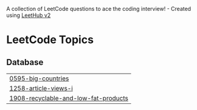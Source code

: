 A collection of LeetCode questions to ace the coding interview! - Created using [LeetHub v2](https://github.com/arunbhardwaj/LeetHub-2.0)
<!---LeetCode Topics Start-->
# LeetCode Topics
## Database
|  |
| ------- |
| [0595-big-countries](https://github.com/ArtarMatcee/LeetCode/tree/master/0595-big-countries) |
| [1258-article-views-i](https://github.com/ArtarMatcee/LeetCode/tree/master/1258-article-views-i) |
| [1908-recyclable-and-low-fat-products](https://github.com/ArtarMatcee/LeetCode/tree/master/1908-recyclable-and-low-fat-products) |
<!---LeetCode Topics End-->